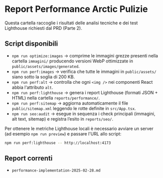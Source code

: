 # Report Performance Arctic Pulizie

Questa cartella raccoglie i risultati delle analisi tecniche e dei test Lighthouse richiesti dal PRD (Parte 2).

## Script disponibili

- `npm run optimize:images` &rarr; comprime le immagini grezze presenti nella cartella `immagini/` producendo versioni WebP ottimizzate in `public/assets/images/generated`.
- `npm run perf:images` &rarr; verifica che tutte le immagini in `public/assets/` siano sotto la soglia di 200 KB.
- `npm run perf:alt` &rarr; controlla che ogni `<img />` nei componenti React abbia l'attributo `alt`.
- `npm run perf:lighthouse` &rarr; genera i report Lighthouse (formati JSON + HTML) nella cartella `reports/performance/`.
- `npm run perf:sitemap` &rarr; aggiorna automaticamente il file `public/sitemap.xml` leggendo le rotte definite in `src/App.tsx`.
- `npm run seo:audit` &rarr; esegue in sequenza i check principali (immagini, alt text, sitemap) e registra l’esito in `reports/seo/`.

Per ottenere le metriche Lighthouse locali è necessario avviare un server (ad esempio `npm run preview`) e passare l'URL allo script:

```bash
npm run perf:lighthouse -- http://localhost:4173
```

## Report correnti

- `performance-implementation-2025-02-28.md`
